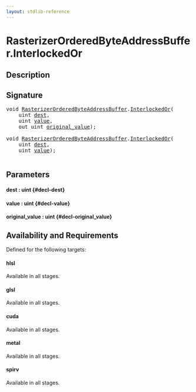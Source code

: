 ```yaml
---
layout: stdlib-reference
---
```


# RasterizerOrderedByteAddressBuffer\.InterlockedOr

## Description





## Signature 

<pre>
void <a href="/stdlib-reference/types/RasterizerOrderedByteAddressBuffer/index" class="code_type">RasterizerOrderedByteAddressBuffer</a>.<a href="/stdlib-reference/types/RasterizerOrderedByteAddressBuffer/InterlockedOr">InterlockedOr</a>(
    uint <a href="/stdlib-reference/types/RasterizerOrderedByteAddressBuffer/InterlockedOr#decl-dest" class="code_param">dest</a>,
    uint <a href="/stdlib-reference/types/RasterizerOrderedByteAddressBuffer/InterlockedOr#decl-value" class="code_param">value</a>,
    out uint <a href="/stdlib-reference/types/RasterizerOrderedByteAddressBuffer/InterlockedOr#decl-original_value" class="code_param">original_value</a>);

void <a href="/stdlib-reference/types/RasterizerOrderedByteAddressBuffer/index" class="code_type">RasterizerOrderedByteAddressBuffer</a>.<a href="/stdlib-reference/types/RasterizerOrderedByteAddressBuffer/InterlockedOr">InterlockedOr</a>(
    uint <a href="/stdlib-reference/types/RasterizerOrderedByteAddressBuffer/InterlockedOr#decl-dest" class="code_param">dest</a>,
    uint <a href="/stdlib-reference/types/RasterizerOrderedByteAddressBuffer/InterlockedOr#decl-value" class="code_param">value</a>);

</pre>

## Parameters

#### dest  : uint {#decl-dest}
#### value  : uint {#decl-value}
#### original\_value  : uint {#decl-original_value}

## Availability and Requirements

Defined for the following targets:

#### hlsl
Available in all stages.

#### glsl
Available in all stages.

#### cuda
Available in all stages.

#### metal
Available in all stages.

#### spirv
Available in all stages.



